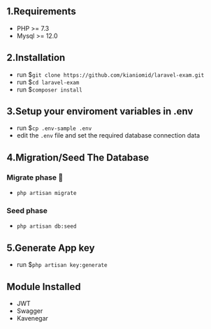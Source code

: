 ## 1.Requirements
- PHP >= 7.3
- Mysql >= 12.0

## 2.Installation
- run $`git clone https://github.com/kianiomid/laravel-exam.git`
- run $`cd laravel-exam`
- run $`composer install`

## 3.Setup your enviroment variables in .env
- run $`cp .env-sample .env`
- edit the `.env` file and set the required database connection data

## 4.Migration/Seed The Database
### Migrate phase 🙂
- `php artisan migrate`


### Seed phase
- `php artisan db:seed`

## 5.Generate App key
- run $`php artisan key:generate`

## Module Installed 
* JWT
* Swagger
* Kavenegar